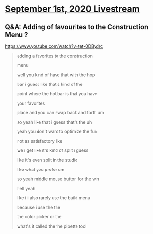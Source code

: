 # [September 1st, 2020 Livestream](../2020-09-01.md)
## Q&A: Adding of favourites to the Construction Menu ?
https://www.youtube.com/watch?v=tet-0DBydrc
> adding a favorites to the construction
>
> menu
>
> well you kind of have that with the hop
>
> bar i guess like that's kind of the
>
> point where the hot bar is that you have
>
> your favorites
>
> place and you can swap back and forth um
>
> so yeah like that i guess that's the uh
>
> yeah you don't want to optimize the fun
>
> not as satisfactory like
>
> we i get like it's kind of split i guess
>
> like it's even split in the studio
>
> like what you prefer um
>
> so yeah middle mouse button for the win
>
> hell yeah
>
> like i i also rarely use the build menu
>
> because i use the the
>
> the color picker or the
>
> what's it called the the pipette tool
>
